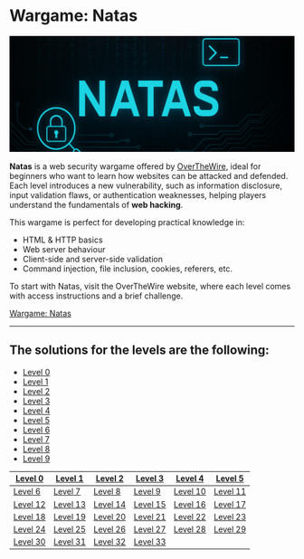 # Wargame: Natas

![Banner](Web_banner_0.png)

**Natas** is a web security wargame offered by [OverTheWire](https://overthewire.org/), ideal for beginners who want to learn how websites can be attacked and defended. Each level introduces a new vulnerability, such as information disclosure, input validation flaws, or authentication weaknesses, helping players understand the fundamentals of **web hacking**.

This wargame is perfect for developing practical knowledge in:
- HTML & HTTP basics
- Web server behaviour
- Client-side and server-side validation
- Command injection, file inclusion, cookies, referers, etc.

To start with Natas, visit the OverTheWire website, where each level comes with access instructions and a brief challenge.

[Wargame: Natas](https://overthewire.org/wargames/natas/)

---

## The solutions for the levels are the following:

- [Level 0](Levels/Natas0.md)
- [Level 1](Levels/Natas1.md)
- [Level 2](Levels/Natas2.md)
- [Level 3](Levels/Natas3.md)
- [Level 4](Levels/Natas4.md)
- [Level 5](Levels/Natas5.md)
- [Level 6](Levels/Natas6.md)
- [Level 7](Levels/Natas7.md)
- [Level 8](Levels/Natas8.md)
- [Level 9](Levels/Natas9.md)

| [Level 0](Levels/Natas0.md) | [Level 1](Levels/Natas0.md) | [Level 2](Levels/Natas0.md) | [Level 3](Levels/Natas0.md) | [Level 4](Levels/Natas0.md) | [Level 5](Levels/Natas0.md)
| --- | --- | --- | --- | --- | --- |
| [Level 6](https://github.com/Cristian5tarellas/Wargames/blob/Bandit/Bandit/Level_06.md) | [Level 7](https://github.com/Cristian5tarellas/Wargames/blob/Bandit/Bandit/Level_07.md) | [Level 8](https://github.com/Cristian5tarellas/Wargames/blob/Bandit/Bandit/Level_08.md) | [Level 9](https://github.com/Cristian5tarellas/Wargames/blob/Bandit/Bandit/Level_09.md) | [Level 10](https://github.com/Cristian5tarellas/Wargames/blob/Bandit/Bandit/Level_10.md) | [Level 11](https://github.com/Cristian5tarellas/Wargames/blob/Bandit/Bandit/Level_11.md)
| [Level 12](https://github.com/Cristian5tarellas/Wargames/blob/Bandit/Bandit/Level_12.md) | [Level 13](https://github.com/Cristian5tarellas/Wargames/blob/Bandit/Bandit/Level_13.md) | [Level 14](https://github.com/Cristian5tarellas/Wargames/blob/Bandit/Bandit/Level_14.md) | [Level 15](https://github.com/Cristian5tarellas/Wargames/blob/Bandit/Bandit/Level_15.md) | [Level 16](https://github.com/Cristian5tarellas/Wargames/blob/Bandit/Bandit/Level_16.md) | [Level 17](https://github.com/Cristian5tarellas/Wargames/blob/Bandit/Bandit/Level_17.md) |
| [Level 18](https://github.com/Cristian5tarellas/Wargames/blob/Bandit/Bandit/Level_18.md) | [Level 19](https://github.com/Cristian5tarellas/Wargames/blob/Bandit/Bandit/Level_19.md) | [Level 20](https://github.com/Cristian5tarellas/Wargames/blob/Bandit/Bandit/Level_20.md) | [Level 21](https://github.com/Cristian5tarellas/Wargames/blob/Bandit/Bandit/Level_21.md) | [Level 22](https://github.com/Cristian5tarellas/Wargames/blob/Bandit/Bandit/Level_22.md) | [Level 23](https://github.com/Cristian5tarellas/Wargames/blob/Bandit/Bandit/Level_23.md) |
| [Level 24](https://github.com/Cristian5tarellas/Wargames/blob/Bandit/Bandit/Level_24.md) | [Level 25](https://github.com/Cristian5tarellas/Wargames/blob/Bandit/Bandit/Level_25.md) | [Level 26](https://github.com/Cristian5tarellas/Wargames/blob/Bandit/Bandit/Level_26.md) | [Level 27](https://github.com/Cristian5tarellas/Wargames/blob/Bandit/Bandit/Level_27.md) | [Level 28](https://github.com/Cristian5tarellas/Wargames/blob/Bandit/Bandit/Level_28.md) | [Level 29](https://github.com/Cristian5tarellas/Wargames/blob/Bandit/Bandit/Level_29.md) |
| [Level 30](https://github.com/Cristian5tarellas/Wargames/blob/Bandit/Bandit/Level_30.md) | [Level 31](https://github.com/Cristian5tarellas/Wargames/blob/Bandit/Bandit/Level_31.md) | [Level 32](https://github.com/Cristian5tarellas/Wargames/blob/Bandit/Bandit/Level_32.md) | [Level 33](https://github.com/Cristian5tarellas/Wargames/blob/Bandit/Bandit/Level_33.md) | 
